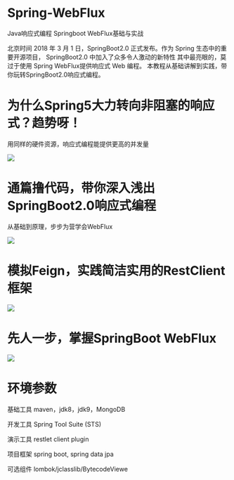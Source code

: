 # Spring-WebFlux
Java响应式编程 Springboot WebFlux基础与实战

北京时间 2018 年 3 月 1 日，SpringBoot2.0 正式发布。作为 Spring 生态中的重要开源项目， SpringBoot2.0 中加入了众多令人激动的新特性
其中最亮眼的，莫过于使用 Spring WebFlux提供响应式 Web 编程。
本教程从基础讲解到实践，带你玩转SpringBoot2.0响应式编程。

# 为什么Spring5大力转向非阻塞的响应式？趋势呀！
用同样的硬件资源，响应式编程能提供更高的并发量

![](https://upload-images.jianshu.io/upload_images/4685968-f5422fdcb5a8421e.png?imageMogr2/auto-orient/strip%7CimageView2/2/w/1240)

# 通篇撸代码，带你深入浅出SpringBoot2.0响应式编程
从基础到原理，步步为营学会WebFlux

![](https://upload-images.jianshu.io/upload_images/4685968-195e81e8e4cb4acf.png?imageMogr2/auto-orient/strip%7CimageView2/2/w/1240)

# 模拟Feign，实践简洁实用的RestClient框架

![](https://upload-images.jianshu.io/upload_images/4685968-c44c6ed286075031.png?imageMogr2/auto-orient/strip%7CimageView2/2/w/1240)

# 先人一步，掌握SpringBoot WebFlux

![](https://upload-images.jianshu.io/upload_images/4685968-90c8c240747a26f0.png?imageMogr2/auto-orient/strip%7CimageView2/2/w/1240)

# 环境参数
基础工具 maven，jdk8，jdk9，MongoDB 

开发工具 Spring Tool Suite (STS) 

演示工具 restlet client plugin 

项目框架 spring boot, spring data jpa 

可选组件 lombok/jclasslib/BytecodeViewe
